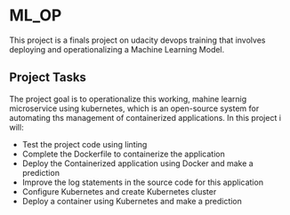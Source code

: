 # ML_OP

This project is a finals project on udacity devops training that involves deploying and operationalizing a Machine Learning Model.

## Project Tasks
The project goal is to operationalize this working, mahine learnig microservice using kubernetes, which is an open-source system for automating ths management of containerized applications. In this project i will:

* Test the project code using linting
* Complete the Dockerfile to containerize the application
* Deploy the Containerized application using Docker and make a prediction
* Improve the log statements in the source code for this application
* Configure Kubernetes and create Kubernetes cluster
* Deploy a container using Kubernetes and make a prediction




